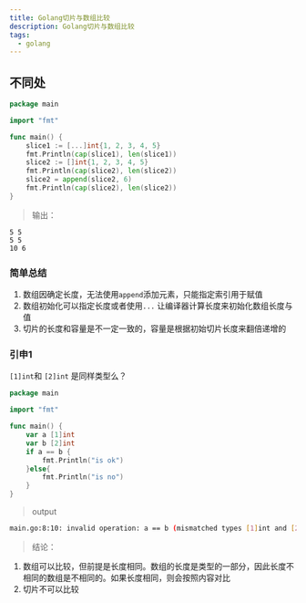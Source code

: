 ```yaml
---
title: Golang切片与数组比较
description: Golang切片与数组比较
tags: 
  - golang
---
```


## 不同处

```go
package main

import "fmt"

func main() {
	slice1 := [...]int{1, 2, 3, 4, 5}
    fmt.Println(cap(slice1), len(slice1))
    slice2 := []int{1, 2, 3, 4, 5}
    fmt.Println(cap(slice2), len(slice2))
    slice2 = append(slice2, 6)
    fmt.Println(cap(slice2), len(slice2))
}
```
> 输出：

```text
5 5 
5 5
10 6
```

### 简单总结

1. 数组因确定长度，无法使用`append`添加元素，只能指定索引用于赋值
2. 数组初始化可以指定长度或者使用`...` 让编译器计算长度来初始化数组长度与值
3. 切片的长度和容量是不一定一致的，容量是根据初始切片长度来翻倍递增的

### 引申1

`[1]int`和 `[2]int` 是同样类型么？

```go
package main

import "fmt"

func main() {
	var a [1]int
	var b [2]int
	if a == b {
		fmt.Println("is ok")
	}else{
		fmt.Println("is no")
	}
}

```
> output

```bash
main.go:8:10: invalid operation: a == b (mismatched types [1]int and [2]int)
```
> 结论：

1. 数组可以比较，但前提是长度相同。数组的长度是类型的一部分，因此长度不相同的数组是不相同的。如果长度相同，则会按照内容对比
2. 切片不可以比较